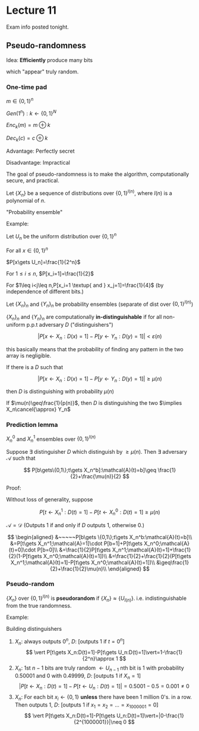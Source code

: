 # Lecture 11

Exam info posted tonight.

## Pseudo-randomness

Idea: **Efficiently** produce many bits

which "appear" truly random.

### One-time pad

$m\in\{0,1\}^n$

$Gen(1^n):k\gets \{0,1\}^N$

$Enc_k(m)=m\oplus k$

$Dec_k(c)=c\oplus k$

Advantage: Perfectly secret

Disadvantage: Impractical

The goal of pseudo-randomness is to make the algorithm, computationally secure, and practical.

Let $\{X_n\}$ be a sequence of distributions over $\{0,1\}^{l(n)}$, where $l(n)$ is a polynomial of $n$.

"Probability ensemble"

Example:

Let $U_n$ be the uniform distribution over $\{0,1\}^n$

For all $x\in \{0,1\}^n$

$P[x\gets U_n]=\frac{1}{2^n}$

For $1\leq i\leq n$, $P[x_i=1]=\frac{1}{2}$

For $1\leq i<j\leq n,P[x_i=1 \textup{ and } x_j=1]=\frac{1}{4}$ (by independence of different bits.)

Let $\{X_n\}_n$ and $\{Y_n\}_n$ be probability ensembles (separate of dist over $\{0,1\}^{l(n)}$)

$\{X_n\}_n$ and $\{Y_n\}_n$ are computationally **in-distinguishable** if for all non-uniform p.p.t adversary $D$ ("distinguishers")

$$
|P[x\gets X_n:D(x)=1]-P[y\gets Y_n:D(y)=1]|<\varepsilon(n)
$$

this basically means that the probability of finding any pattern in the two array is negligible.

If there is a $D$ such that

$$
|P[x\gets X_n:D(x)=1]-P[y\gets Y_n:D(y)=1]|\geq \mu(n)
$$

then $D$ is distinguishing with probability $\mu(n)$

If $\mu(n)\geq\frac{1}{p(n)}$, then $D$ is distinguishing the two $\implies X_n\cancel{\approx} Y_n$

### Prediction lemma

$X_n^0$ and $X_n^1$ ensembles over $\{0,1\}^{l(n)}$

Suppose $\exists$ distinguisher $D$ which distinguish by $\geq \mu(n)$. Then $\exists$ adversary $\mathcal{A}$ such that 

$$
P[b\gets\{0,1\};t\gets X_n^b]:\mathcal{A}(t)=b]\geq \frac{1}{2}+\frac{\mu(n)}{2}
$$

Proof:

Without loss of generality, suppose

$$
P[t\gets X^1_n:D(t)=1]-P[t\gets X_n^0:D(t)=1]\geq \mu(n)
$$

$\mathcal{A}=\mathcal{D}$ (Outputs 1 if and only if $D$ outputs 1, otherwise 0.)

$$
\begin{aligned}
    &~~~~~P[b\gets \{0,1\};t\gets X_n^b:\mathcal{A}(t)=b]\\
    &=P[t\gets X_n^1;\mathcal{A}=1]\cdot P[b=1]+P[t\gets X_n^0;\mathcal{A}(t)=0]\cdot P[b=0]\\
    &=\frac{1}{2}P[t\gets X_n^1;\mathcal{A}(t)=1]+\frac{1}{2}(1-P[t\gets X_n^0;\mathcal{A}(t)=1])\\
    &=\frac{1}{2}+\frac{1}{2}(P[t\gets X_n^1;\mathcal{A}(t)=1]-P[t\gets X_n^0;\mathcal{A}(t)=1])\\
    &\geq\frac{1}{2}+\frac{1}{2}\mu(n)\\
\end{aligned}
$$

### Pseudo-random

$\{X_n\}$ over $\{0,1\}^{l(n)}$ is **pseudorandom** if $\{X_n\}\approx\{U_{l(n)}\}$. i.e. indistinguishable from the true randomness.

Example:

Building distinguishers

1. $X_n$: always outputs $0^n$, $D$: [outputs $1$ if $t=0^n$]  
    $$
    \vert P[t\gets X_n:D(t)=1]-P[t\gets U_n:D(t)=1]\vert=1-\frac{1}{2^n}\approx 1
    $$
2. $X_n$: 1st $n-1$ bits are truly random $\gets U_{n-1}$ nth bit is $1$ with probability 0.50001 and $0$ with 0.49999, $D$: [outputs $1$ if $X_n=1$]  
    $$
    \vert P[t\gets X_n:D(t)=1]-P[t\gets U_n:D(t)=1]\vert=0.5001-0.5=0.001\neq 0
    $$
3. $X_n$: For each bit $x_i\gets\{0,1\}$ **unless** there have been 1 million $0$'s. in a row. Then outputs $1$, $D$: [outputs $1$ if $x_1=x_2=...=x_{1000001}=0$]
   $$
    \vert P[t\gets X_n:D(t)=1]-P[t\gets U_n:D(t)=1]\vert=|0-\frac{1}{2^{1000001}}|\neq 0
   $$
